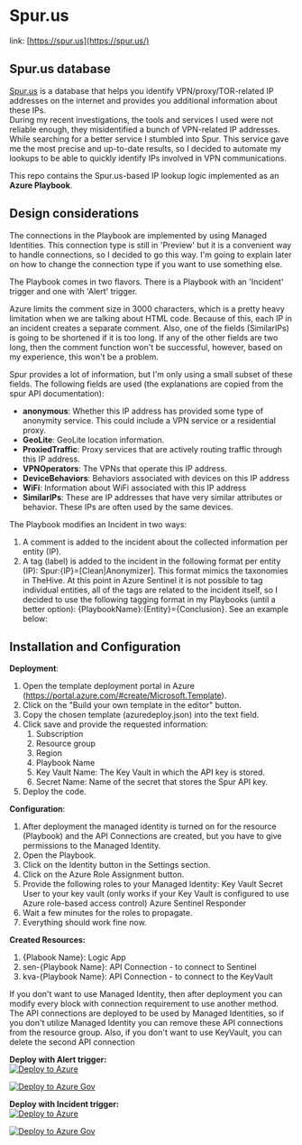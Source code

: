 # Spur.us
link: [https://spur.us](https://spur.us/) <br/>

## Spur.us database
[Spur.us](https://spur.us/) is a database that helps you identify VPN/proxy/TOR-related IP addresses on the internet and provides you additional information about these IPs. <br/>
During my recent investigations, the tools and services I used were not reliable enough, they misidentified a bunch of VPN-related IP addresses. While searching for a better service I stumbled into Spur. This service gave me the most precise and up-to-date results, so I decided to automate my lookups to be able to quickly identify IPs involved in VPN communications.

This repo contains the Spur.us-based IP lookup logic implemented as an **Azure Playbook**.<br/>

## Design considerations

The connections in the Playbook are implemented by using Managed Identities. This connection type is still in 'Preview' but it is a convenient way to handle connections, so I decided to go this way. I'm going to explain later on how to change the connection type if you want to use something else.

The Playbook comes in two flavors. There is a Playbook with an 'Incident' trigger and one with 'Alert' trigger.

Azure limits the comment size in 3000 characters, which is a pretty heavy limitation when we are talking about HTML code. Because of this, each IP in an incident creates a separate comment. Also, one of the fields (SimilarIPs) is going to be shortened if it is too long. If any of the other fields are two long, then the comment function won't be successful, however, based on my experience, this won't be a problem.

Spur provides a lot of information, but I'm only using a small subset of these fields. The following fields are used (the explanations are copied from the spur API documentation):
- **anonymous**: Whether this IP address has provided some type of anonymity service. This could include a VPN service or a residential proxy.
- **GeoLite**: GeoLite location information.
- **ProxiedTraffic**: Proxy services that are actively routing traffic through this IP address.
- **VPNOperators**: The VPNs that operate this IP address.
- **DeviceBehaviors**: Behaviors associated with devices on this IP address
- **WiFi**: Information about WiFi associated with this IP address
- **SimilarIPs**: These are IP addresses that have very similar attributes or behavior. These IPs are often used by the same devices.


The Playbook modifies an Incident in two ways:
1. A comment is added to the incident about the collected information per entity (IP).
1. A tag (label) is added to the incident in the following format per entity (IP): Spur:{IP}=[Clean|Anonymizer]. This format mimics the taxonomies in TheHive. At this point in Azure Sentinel it is not possible to tag individual entities, all of the tags are related to the incident itself, so I decided to use the following tagging format in my Playbooks (until a better option): {PlaybookName}:{Entity}={Conclusion}. See an example below:


## Installation and Configuration

**Deployment**:
1. Open the template deployment portal in Azure (https://portal.azure.com/#create/Microsoft.Template).
1. Click on the "Build your own template in the editor" button.
1. Copy the chosen template (azuredeploy.json) into the text field.
1. Click save and provide the requested information:
	1. Subscription
	1. Resource group
	1. Region
	1. Playbook Name
	1. Key Vault Name: The Key Vault in which the API key is stored.
	1. Secret Name: Name of the secret that stores the Spur API key.
1. Deploy the code.

**Configuration**:
1. After deployment the managed identity is turned on for the resource (Playbook) and the API Connections are created, but you have to give permissions to the Managed Identity.
1. Open the Playbook.
1. Click on the Identity button in the Settings section.
1. Click on the Azure Role Assignment button.
1. Provide the following roles to your Managed Identity:
	Key Vault Secret User to your key vault (only works if your Key Vault is configured to use Azure role-based access control)
	Azure Sentinel Responder
1. Wait a few minutes for the roles to propagate.
1. Everything should work fine now.

**Created Resources:**

1. {Plabook Name}: Logic App
1. sen-{Playbook Name}: API Connection - to connect to Sentinel
1. kva-{Playbook Name}: API Connection - to connect to the KeyVault

If you don't want to use Managed Identity, then after deployment you can modify every block with connection requirement to use another method. <br/>
The API connections are deployed to be used by Managed Identities, so if you don't utilize Managed Identity you can remove these API connections from the resource group. Also, if you don't want to use KeyVault, you can delete the second API connection <br/>

**Deploy with Alert trigger:**<br/>
[![Deploy to Azure](https://aka.ms/deploytoazurebutton)](https://portal.azure.com/#create/Microsoft.Template/uri/https%3A%2F%2Fraw.githubusercontent.com%2FAzure%2FAzure-Sentinel%2Fmaster%2FPlaybooks%2FSpur-Enrichment%2FAlertTrigger%2Fazuredeploy.json)

[![Deploy to Azure Gov](https://aka.ms/deploytoazuregovbutton)](https://portal.azure.com/#create/Microsoft.Template/uri/https%3A%2F%2Fraw.githubusercontent.com%2FAzure%2FAzure-Sentinel%2Fmaster%2FPlaybooks%2FSpur-Enrichment%2FAlertTrigger%2Fazuredeploy.json)



**Deploy with Incident trigger:**<br/>
[![Deploy to Azure](https://aka.ms/deploytoazurebutton)](https://portal.azure.com/#create/Microsoft.Template/uri/https%3A%2F%2Fraw.githubusercontent.com%2FAzure%2FAzure-Sentinel%2Fmaster%2FPlaybooks%2FSpur-Enrichment%2FIncidentTrigger%2Fazuredeploy.json)

[![Deploy to Azure Gov](https://aka.ms/deploytoazuregovbutton)](https://portal.azure.com/#create/Microsoft.Template/uri/https%3A%2F%2Fraw.githubusercontent.com%2FAzure%2FAzure-Sentinel%2Fmaster%2FPlaybooks%2FSpur-Enrichment%2FIncidentTrigger%2Fazuredeploy.json)